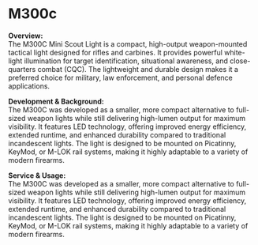 # M300c

**Overview:**\
The M300C Mini Scout Light is a compact, high-output weapon-mounted tactical light designed for rifles and carbines. It provides powerful white-light illumination for target identification, situational awareness, and close-quarters combat (CQC). The lightweight and durable design makes it a preferred choice for military, law enforcement, and personal defence applications.

**Development & Background:**\
The M300C was developed as a smaller, more compact alternative to full-sized weapon lights while still delivering high-lumen output for maximum visibility. It features LED technology, offering improved energy efficiency, extended runtime, and enhanced durability compared to traditional incandescent lights. The light is designed to be mounted on Picatinny, KeyMod, or M-LOK rail systems, making it highly adaptable to a variety of modern firearms.

**Service & Usage:**\
The M300C was developed as a smaller, more compact alternative to full-sized weapon lights while still delivering high-lumen output for maximum visibility. It features LED technology, offering improved energy efficiency, extended runtime, and enhanced durability compared to traditional incandescent lights. The light is designed to be mounted on Picatinny, KeyMod, or M-LOK rail systems, making it highly adaptable to a variety of modern firearms.
